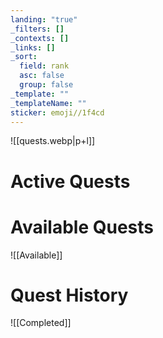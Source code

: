 ```yaml
---
landing: "true"
_filters: []
_contexts: []
_links: []
_sort:
  field: rank
  asc: false
  group: false
_template: ""
_templateName: ""
sticker: emoji//1f4cd
---
```

![[quests.webp|p+l]]
# Active Quests

# Available Quests
![[Available]]

# Quest History
![[Completed]]
